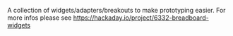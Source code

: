 A collection of widgets/adapters/breakouts to make prototyping easier.
For more infos please see https://hackaday.io/project/6332-breadboard-widgets
